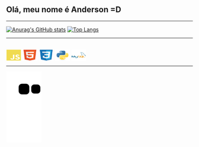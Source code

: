 ## Olá, meu nome é Anderson =D
<hr></hr>

[![Anurag's GitHub stats](https://github-readme-stats.vercel.app/api?username=AndersonKFG)](https://github.com/anuraghazra/github-readme-stats)
[![Top Langs](https://github-readme-stats.vercel.app/api/top-langs/?username=AndersonKFG&hide_progress=false)](https://github.com/AndersonKFG/github-readme-stats)
<hr>

<div style="display: inline_block"><br>
  <img align="center" alt="And-Js" height="30" width="40" src="https://raw.githubusercontent.com/devicons/devicon/master/icons/javascript/javascript-plain.svg">
  <img align="center" alt="And-HTML" height="30" width="40" src="https://raw.githubusercontent.com/devicons/devicon/master/icons/html5/html5-original.svg">
  <img align="center" alt="And-CSS" height="30" width="40" src="https://raw.githubusercontent.com/devicons/devicon/master/icons/css3/css3-original.svg">
  <img align="center" alt="And-Python" height="30" width="40" src="https://raw.githubusercontent.com/devicons/devicon/master/icons/python/python-original.svg">
  <img align="center" alt="And-Mysql" height="30" width="40" src="https://github.com/devicons/devicon/blob/master/icons/mysql/mysql-original-wordmark.svg">
</div>
<hr></hr>

![Snake animation](https://github.com/OMestreO/OMestreO/blob/output/github-contribution-grid-snake.svg)

